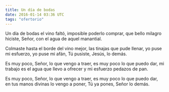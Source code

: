 ```yaml
---
title: Un día de bodas
date: 2016-01-14 03:36 UTC
tags: "ofertorio"
---
```


Un día de bodas el vino faltó,
imposible poderlo comprar,
que bello milagro hiciste, Señor,
con el agua de aquel manantial.

Colmaste hasta el borde del vino mejor,
las tinajas que pude llenar,
yo puse mi esfuerzo, yo puse mi afán,
Tú pusiste, Jesús, lo demás. 

Es muy poco, Señor, lo que vengo a traer,
es muy poco lo que puedo dar,
mi trabajo es el agua que llevo a ofrecer
y mi esfuerzo pedazos de pan.

Es muy poco, Señor, lo que vengo a traer,
es muy poco lo que puedo dar,
en tus manos divinas lo vengo a poner,
Tú ya pones, Señor lo demás. 

